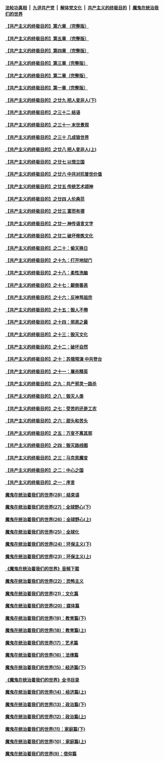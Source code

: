 

####  [法轮功真相](../../../../basic/blob/master/README.md?t=04111501) &nbsp;|&nbsp; [九评共产党](../../../../9ping.md/blob/master/README.md?t=04111501) &nbsp;|&nbsp; [解体党文化](../../../../jtdwh.md/blob/master/README.md?t=04111501)  &nbsp;|&nbsp; [共产主义的终极目的](../../../../gczydzjmd.md/blob/master/README.md?t=04111501) &nbsp;|&nbsp; [魔鬼在统治我们的世界](../../../../mgztzwmdsj.md/blob/master/README.md?t=04111501) 

#### [【共产主义的终极目的】第六章 （完整版）](../pages/nsc422/n11428913.md?t=04111501) 

#### [【共产主义的终极目的】第五章 （完整版）](../pages/nsc422/n11428912.md?t=04111501) 

#### [【共产主义的终极目的】第四章 （完整版）](../pages/nsc422/n11428907.md?t=04111501) 

#### [【共产主义的终极目的】第三章（完整版）](../pages/nsc422/n11428848.md?t=04111501) 

#### [【共产主义的终极目的】第二章（完整版）](../pages/nsc422/n11428831.md?t=04111501) 

#### [【共产主义的终极目的】第一章（完整版）](../pages/nsc422/n11417651.md?t=04111501) 

#### [【共产主义的终极目的】之廿九 把人变非人(下)](../pages/nsc422/n11344140.md?t=04111501) 

#### [【共产主义的终极目的】之三十二 结语](../pages/nsc422/n11360535.md?t=04111501) 

#### [【共产主义的终极目的】之三十一 末世景观](../pages/nsc422/n11351129.md?t=04111501) 

#### [【共产主义的终极目的】之三十 几成狼世界](../pages/nsc422/n11348280.md?t=04111501) 

#### [【共产主义的终极目的】之廿八 把人变非人(上)](../pages/nsc422/n11340492.md?t=04111501) 

#### [【共产主义的终极目的】之廿七 以恨立国](../pages/nsc422/n11336944.md?t=04111501) 

#### [【共产主义的终极目的】之廿六 中共对抗普世价值](../pages/nsc422/n11324785.md?t=04111501) 

#### [【共产主义的终极目的】之廿五 传统艺术颂神](../pages/nsc422/n11296396.md?t=04111501) 

#### [【共产主义的终极目的】之廿四 人伦典范](../pages/nsc422/n11296397.md?t=04111501) 

#### [【共产主义的终极目的】之廿三 富而有德](../pages/nsc422/n11283598.md?t=04111501) 

#### [【共产主义的终极目的】之廿一 神传语言文字](../pages/nsc422/n11263265.md?t=04111501) 

#### [【共产主义的终极目的】之廿二 破坏修炼文化](../pages/nsc422/n11245728.md?t=04111501) 

#### [【共产主义的终极目的】之二十：偷天换日](../pages/nsc422/n11238846.md?t=04111501) 

#### [【共产主义的终极目的】之十九：打开地狱门](../pages/nsc422/n11206376.md?t=04111501) 

#### [【共产主义的终极目的】之十八：柔性洗脑](../pages/nsc422/n11199994.md?t=04111501) 

#### [【共产主义的终极目的】之十七：颠倒善恶](../pages/nsc422/n11179782.md?t=04111501) 

#### [【共产主义的终极目的】之十六：反神骂祖宗](../pages/nsc422/n11166798.md?t=04111501) 

#### [【共产主义的终极目的】之十五：毁人不倦](../pages/nsc422/n11166792.md?t=04111501) 

#### [【共产主义的终极目的】之十四：邪恶之最](../pages/nsc422/n11150249.md?t=04111501) 

#### [【共产主义的终极目的】之十三：毁灭文化](../pages/nsc422/n11135227.md?t=04111501) 

#### [【共产主义的终极目的】之十二：破坏自然](../pages/nsc422/n11135214.md?t=04111501) 

#### [【共产主义的终极目的】之十：苏俄预演 中共登台](../pages/nsc422/n11118424.md?t=04111501) 

#### [【共产主义的终极目的】之十一：屠杀精英](../pages/nsc422/n11118442.md?t=04111501) 

#### [【共产主义的终极目的】之九：共产邪灵一路杀](../pages/nsc422/n11114139.md?t=04111501) 

#### [【共产主义的终极目的】之八：毁灭人类](../pages/nsc422/n11108503.md?t=04111501) 

#### [【共产主义的终极目的】之七：受苦的还是工农](../pages/nsc422/n11101809.md?t=04111501) 

#### [【共产主义的终极目的】之六：甜头和苦头](../pages/nsc422/n11096971.md?t=04111501) 

#### [【共产主义的终极目的】之五：万变不离其邪](../pages/nsc422/n11091285.md?t=04111501) 

#### [【共产主义的终极目的】之四：毁灭路线图](../pages/nsc422/n11086284.md?t=04111501) 

#### [【共产主义的终极目的】之三：马克思魔变](../pages/nsc422/n11061941.md?t=04111501) 

#### [【共产主义的终极目的】之二：中心之国](../pages/nsc422/n11047728.md?t=04111501) 

#### [【共产主义的终极目的】之一：序言](../pages/nsc422/n11086077.md?t=04111501) 

#### [魔鬼在统治着我们的世界(28)：结束语](../pages/nsc422/n10936246.md?t=04111501) 

#### [魔鬼在统治着我们的世界(27)：全球野心(下)](../pages/nsc422/n10928319.md?t=04111501) 

#### [魔鬼在统治着我们的世界(26)：全球野心(上)](../pages/nsc422/n10900318.md?t=04111501) 

#### [魔鬼在统治着我们的世界(25)：全球化](../pages/nsc422/n10788205.md?t=04111501) 

#### [魔鬼在统治着我们的世界(24)：环保主义(下)](../pages/nsc422/n10695307.md?t=04111501) 

#### [魔鬼在统治着我们的世界(23)：环保主义(上)](../pages/nsc422/n10688613.md?t=04111501) 

#### [《魔鬼在统治着我们的世界》音频下载](../pages/nsc422/n10635553.md?t=04111501) 

#### [魔鬼在统治着我们的世界(22)：恐怖主义](../pages/nsc422/n10614727.md?t=04111501) 

#### [魔鬼在统治着我们的世界(21)：文化篇](../pages/nsc422/n10597706.md?t=04111501) 

#### [魔鬼在统治着我们的世界(20)：媒体篇](../pages/nsc422/n10586579.md?t=04111501) 

#### [魔鬼在统治着我们的世界(19)：教育篇(下)](../pages/nsc422/n10564808.md?t=04111501) 

#### [魔鬼在统治着我们的世界(18)：教育篇(上)](../pages/nsc422/n10526970.md?t=04111501) 

#### [魔鬼在统治着我们的世界(17)：艺术篇](../pages/nsc422/n10499093.md?t=04111501) 

#### [魔鬼在统治着我们的世界(16)：法律篇](../pages/nsc422/n10485969.md?t=04111501) 

#### [魔鬼在统治着我们的世界(15)：经济篇(下)](../pages/nsc422/n10469975.md?t=04111501) 

#### [《魔鬼在统治着我们的世界》全书目录](../pages/nsc422/n10464261.md?t=04111501) 

#### [魔鬼在统治着我们的世界(14)：经济篇(上)](../pages/nsc422/n10457370.md?t=04111501) 

#### [魔鬼在统治着我们的世界(13)：政治篇(下)](../pages/nsc422/n10448270.md?t=04111501) 

#### [魔鬼在统治着我们的世界(12)：政治篇(上)](../pages/nsc422/n10444576.md?t=04111501) 

#### [魔鬼在统治着我们的世界(11)：家庭篇(下)](../pages/nsc422/n10440961.md?t=04111501) 

#### [魔鬼在统治着我们的世界(10)：家庭篇(上)](../pages/nsc422/n10435448.md?t=04111501) 

#### [魔鬼在统治着我们的世界(9)：信仰篇](../pages/nsc422/n10432159.md?t=04111501) 

